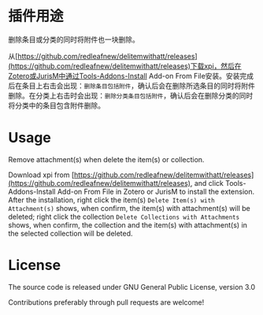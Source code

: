 # 插件用途

删除条目或分类的同时将附件也一块删除。


从[https://github.com/redleafnew/delitemwithatt/releases](https://github.com/redleafnew/delitemwithatt/releases)下载xpi，然后在Zotero或JurisM中通过Tools-Addons-Install Add-on From File安装。安装完成后在条目上右击会出现：`删除条目包括附件`，确认后会在删除所选条目的同时将附件删除。在分类上右击时会出现：`删除分类条目包括附件`，确认后会在删除分类的同时将分类中的条目包含附件删除。
  

# Usage

Remove attachment(s) when delete the item(s) or collection.

Download xpi from [https://github.com/redleafnew/delitemwithatt/releases](https://github.com/redleafnew/delitemwithatt/releases), and click Tools-Addons-Install Add-on From File in Zotero or JurisM to install the extension. After the installation, right click the item(s) `Delete Item(s) with Attachment(s)` shows, when confirm, the item(s) with attachment(s) will be deleted; right click the collection `Delete Collections with Attachments` shows, when confirm, the collection and the item(s) with attachment(s) in the selected collection will be deleted.

# License
The source code is released under GNU General Public License, version 3.0

Contributions preferably through pull requests are welcome!
